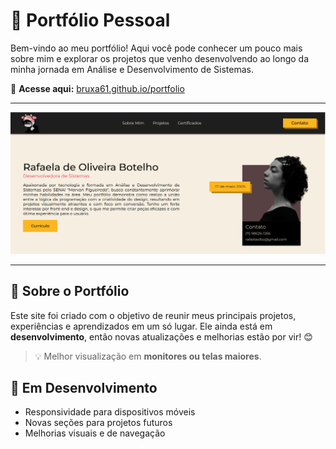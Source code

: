 # 🌟 Portfólio Pessoal

Bem-vindo ao meu portfólio! Aqui você pode conhecer um pouco mais sobre mim e explorar os projetos que venho desenvolvendo ao longo da minha jornada em Análise e Desenvolvimento de Sistemas.

🔗 **Acesse aqui:** [bruxa61.github.io/portfolio](https://bruxa61.github.io/portfolio/)

---

<img src="img/Capa.png" alt="Exemplo imagem">

---

## 📌 Sobre o Portfólio

Este site foi criado com o objetivo de reunir meus principais projetos, experiências e aprendizados em um só lugar. Ele ainda está em **desenvolvimento**, então novas atualizações e melhorias estão por vir! 😊

> 💡 Melhor visualização em **monitores ou telas maiores**.

## 🚧 Em Desenvolvimento

- Responsividade para dispositivos móveis
- Novas seções para projetos futuros
- Melhorias visuais e de navegação
